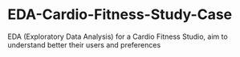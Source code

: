 # EDA-Cardio-Fitness-Study-Case
EDA (Exploratory Data Analysis) for a Cardio Fitness Studio, aim to understand better their users and preferences
